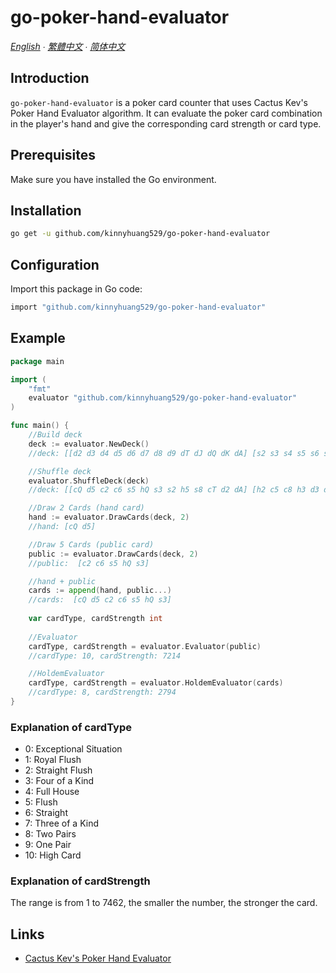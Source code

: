 # go-poker-hand-evaluator

*[English](README.md) ∙ [繁體中文](README_zh-tw.md) ∙ [简体中文](README_zh-cn.md)*

## Introduction
`go-poker-hand-evaluator` is a poker card counter that uses Cactus Kev's Poker Hand Evaluator algorithm. It can evaluate the poker card combination in the player's hand and give the corresponding card strength or card type.

## Prerequisites
Make sure you have installed the Go environment.

## Installation
```bash
go get -u github.com/kinnyhuang529/go-poker-hand-evaluator
```

## Configuration
Import this package in Go code:
```bash
import "github.com/kinnyhuang529/go-poker-hand-evaluator"
```

## Example
```go
package main

import (
	"fmt"
	evaluator "github.com/kinnyhuang529/go-poker-hand-evaluator"
)

func main() {
	//Build deck
	deck := evaluator.NewDeck() 
	//deck: [[d2 d3 d4 d5 d6 d7 d8 d9 dT dJ dQ dK dA] [s2 s3 s4 s5 s6 s7 s8 s9 sT sJ sQ sK sA] [h2 h3 h4 h5 h6 h7 h8 h9 hT hJ hQ hK hA] [c2 c3 c4 c5 c6 c7 c8 c9 cT cJ cQ cK cA]]

	//Shuffle deck
	evaluator.ShuffleDeck(deck)
	//deck: [[cQ d5 c2 c6 s5 hQ s3 s2 h5 s8 cT d2 dA] [h2 c5 c8 h3 d3 dJ hT s4 sQ cK sK h4 sA] [cJ s9 c3 c7 dT sT h9 hK c4 d7 d6 d4 hA] [h8 hJ dK dQ s6 h7 h6 d8 d9 sJ c9 s7 cA]]

	//Draw 2 Cards (hand card)
	hand := evaluator.DrawCards(deck, 2)
	//hand: [cQ d5]

	//Draw 5 Cards (public card)
	public := evaluator.DrawCards(deck, 2)
	//public:  [c2 c6 s5 hQ s3]

	//hand + public
	cards := append(hand, public...)
	//cards:  [cQ d5 c2 c6 s5 hQ s3]
	
	var cardType, cardStrength int
	
	//Evaluator
	cardType, cardStrength = evaluator.Evaluator(public)
	//cardType: 10, cardStrength: 7214

	//HoldemEvaluator
	cardType, cardStrength = evaluator.HoldemEvaluator(cards)
	//cardType: 8, cardStrength: 2794
}
```
### Explanation of cardType

- 0: Exceptional Situation
- 1: Royal Flush
- 2: Straight Flush
- 3: Four of a Kind
- 4: Full House
- 5: Flush
- 6: Straight
- 7: Three of a Kind
- 8: Two Pairs
- 9: One Pair
- 10: High Card

### Explanation of cardStrength
The range is from 1 to 7462, the smaller the number, the stronger the card.

## Links
 - [Cactus Kev's Poker Hand Evaluator](https://suffe.cool/poker/evaluator.html)